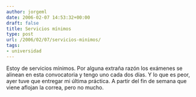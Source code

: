 ```yaml
---
author: jorgeml
date: 2006-02-07 14:53:32+00:00
draft: false
title: Servicios mínimos
type: post
url: /2006/02/07/servicios-minimos/
tags:
- universidad
---
```


Estoy de servicios mínimos. Por alguna extraña razón los exámenes se alinean en esta convocatoria y tengo uno cada dos días. Y lo que es peor, ayer tuve que entregar mi última práctica. A partir del fin de semana que viene aflojan la correa, pero no mucho.
